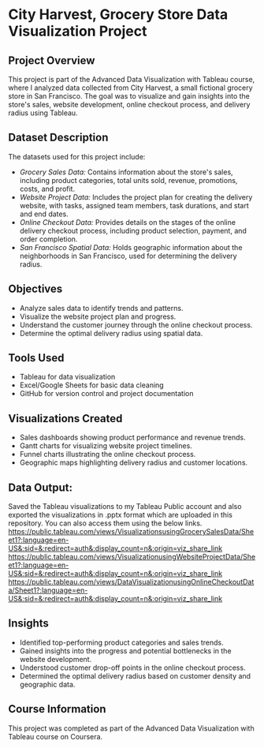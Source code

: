 # City Harvest, Grocery Store Data Visualization Project

## Project Overview
This project is part of the Advanced Data Visualization with Tableau course, where I analyzed data collected from City Harvest, a small fictional grocery store in San Francisco. The goal was to visualize and gain insights into the store's sales, website development, online checkout process, and delivery radius using Tableau.

## Dataset Description
The datasets used for this project include:
- *Grocery Sales Data:* Contains information about the store's sales, including product categories, total units sold, revenue, promotions, costs, and profit.
- *Website Project Data:* Includes the project plan for creating the delivery website, with tasks, assigned team members, task durations, and start and end dates.
- *Online Checkout Data:* Provides details on the stages of the online delivery checkout process, including product selection, payment, and order completion.
- *San Francisco Spatial Data:* Holds geographic information about the neighborhoods in San Francisco, used for determining the delivery radius.

## Objectives
- Analyze sales data to identify trends and patterns.
- Visualize the website project plan and progress.
- Understand the customer journey through the online checkout process.
- Determine the optimal delivery radius using spatial data.

## Tools Used
- Tableau for data visualization
- Excel/Google Sheets for basic data cleaning
- GitHub for version control and project documentation

## Visualizations Created
- Sales dashboards showing product performance and revenue trends.
- Gantt charts for visualizing website project timelines.
- Funnel charts illustrating the online checkout process.
- Geographic maps highlighting delivery radius and customer locations.

## Data Output:
Saved the Tableau visualizations to my Tableau Public account and also exported the visualizations in .pptx format which are uploaded in this repository.
You can also access them using the below links.
https://public.tableau.com/views/VisualizationsusingGrocerySalesData/Sheet1?:language=en-US&:sid=&:redirect=auth&:display_count=n&:origin=viz_share_link
https://public.tableau.com/views/VisualizationusingWebsiteProjectData/Sheet1?:language=en-US&:sid=&:redirect=auth&:display_count=n&:origin=viz_share_link
https://public.tableau.com/views/DataVisualizationusingOnlineCheckoutData/Sheet1?:language=en-US&:sid=&:redirect=auth&:display_count=n&:origin=viz_share_link

## Insights
- Identified top-performing product categories and sales trends.
- Gained insights into the progress and potential bottlenecks in the website development.
- Understood customer drop-off points in the online checkout process.
- Determined the optimal delivery radius based on customer density and geographic data.

## Course Information
This project was completed as part of the Advanced Data Visualization with Tableau course on Coursera.
